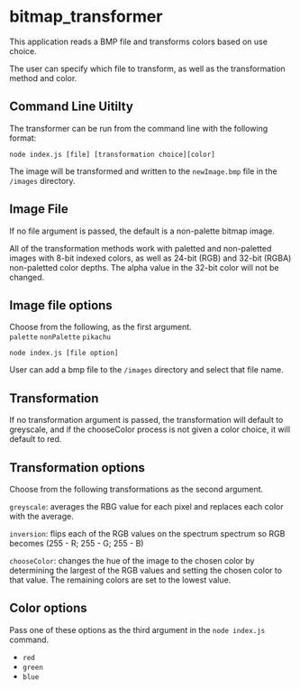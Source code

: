 # bitmap_transformer
This application reads a BMP file and transforms colors based on use choice.

The user can specify which file to transform, as well as the transformation method and color.

## Command Line Uitilty
The transformer can be run from the command line with the following format:
```
node index.js [file] [transformation choice][color]
```
The image will be transformed and written to the `newImage.bmp` file in the `/images` directory.

## Image File
If no file argument is passed, the default is a non-palette bitmap image.

All of the transformation methods work with paletted and non-paletted images with 8-bit indexed colors, as well as 24-bit (RGB) and 32-bit (RGBA) non-paletted color depths. The alpha value in the 32-bit color will not be changed.

## Image file options
Choose from the following, as the first argument.  
`palette`
`nonPalette`
`pikachu`

```
node index.js [file option]
```
User can add a bmp file to the `/images` directory and select that file name.

## Transformation
If no transformation argument is passed, the transformation will default to greyscale, and if the chooseColor process is not given a color choice, it will default to red.

## Transformation options
Choose from the following transformations as the second argument.

`greyscale`: averages the RBG value for each pixel and replaces each color with the average.

`inversion`: flips each of the RGB values on the spectrum spectrum so RGB becomes (255 - R; 255 - G; 255 - B)

`chooseColor`: changes the hue of the image to the chosen color by determining the largest of the RGB values and setting the chosen color to that value. The remaining colors are set to the lowest value.

## Color options
Pass one of these options as the third argument in the `node index.js` command.
  * `red`
  * `green`
  * `blue`
